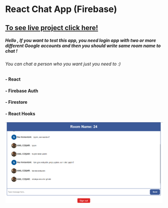 
# React Chat App (Firebase)

 ## [To see live project click here!](https://chatapp-b27cc.web.app/)
 
 ##### Hello , If you want to test this app, you need login app with two or more different Google accounts and then you should write same room name to chat !
 ###### You can chat a person who you want just you need to :)


#### - React
#### - Firebase Auth
#### - Firestore
#### - React Hooks

![alt text](https://github.com/anilcosarss/React-Chat-App/blob/master/chatapp.png)


